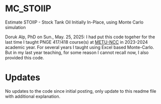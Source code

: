 # MC_STOIIP
Estimate STOIIP - Stock Tank Oil Initially In-Place, using  Monte Carlo simulation

Doruk Alp, PhD on Sun., May. 25, 2025:
I had put this code togeher for the last time I taught PNGE 417/418 course(s) at [METU-NCC](//ncc.metu.edu.tr/pnge/curriculum/) in 2023-2024 academic year. For several years I taught using Excel based Monte-Carlo. But in my last year teaching, for some reason I cannot recall now, I also provided this code.

# Updates
No updates to the code since initial posting, only update to this readme file with additional explanation.
